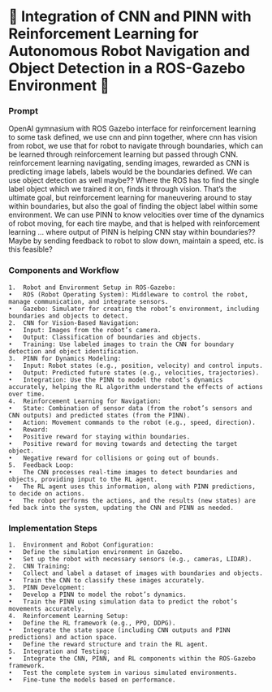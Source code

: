 # :robot: Integration of CNN and PINN with Reinforcement Learning for Autonomous Robot Navigation and Object Detection in a ROS-Gazebo Environment :robot:

### Prompt
OpenAI gymnasium with ROS Gazebo interface for reinforcement learning to some task defined, we use cnn and pinn together, where cnn has vision from robot, we use that for robot to navigate through boundaries, which can be learned through reinforcement learning but passed through CNN. reinforcement learning navigating, sending images, rewarded as CNN is predicting image labels, labels would be the boundaries defined. We can use object detection as well maybe?? Where the ROS has to find the single label object which we trained it on, finds it through vision. That’s the ultimate goal, but reinforcement learning for maneuvering around to stay within boundaries, but also the goal of finding the object label within some environment. We can use PINN to know velocities over time of the dynamics of robot moving, for each tire maybe, and that is helped with reinforcement learning … where output of PINN is helping CNN stay within boundaries?? Maybe by sending feedback to robot to slow down, maintain a speed, etc. is this feasible?

### Components and Workflow

	1.	Robot and Environment Setup in ROS-Gazebo:
	•	ROS (Robot Operating System): Middleware to control the robot, manage communication, and integrate sensors.
	•	Gazebo: Simulator for creating the robot’s environment, including boundaries and objects to detect.
	2.	CNN for Vision-Based Navigation:
	•	Input: Images from the robot’s camera.
	•	Output: Classification of boundaries and objects.
	•	Training: Use labeled images to train the CNN for boundary detection and object identification.
	3.	PINN for Dynamics Modeling:
	•	Input: Robot states (e.g., position, velocity) and control inputs.
	•	Output: Predicted future states (e.g., velocities, trajectories).
	•	Integration: Use the PINN to model the robot’s dynamics accurately, helping the RL algorithm understand the effects of actions over time.
	4.	Reinforcement Learning for Navigation:
	•	State: Combination of sensor data (from the robot’s sensors and CNN outputs) and predicted states (from the PINN).
	•	Action: Movement commands to the robot (e.g., speed, direction).
	•	Reward:
	•	Positive reward for staying within boundaries.
	•	Positive reward for moving towards and detecting the target object.
	•	Negative reward for collisions or going out of bounds.
	5.	Feedback Loop:
	•	The CNN processes real-time images to detect boundaries and objects, providing input to the RL agent.
	•	The RL agent uses this information, along with PINN predictions, to decide on actions.
	•	The robot performs the actions, and the results (new states) are fed back into the system, updating the CNN and PINN as needed.

### Implementation Steps

	1.	Environment and Robot Configuration:
	•	Define the simulation environment in Gazebo.
	•	Set up the robot with necessary sensors (e.g., cameras, LIDAR).
	2.	CNN Training:
	•	Collect and label a dataset of images with boundaries and objects.
	•	Train the CNN to classify these images accurately.
	3.	PINN Development:
	•	Develop a PINN to model the robot’s dynamics.
	•	Train the PINN using simulation data to predict the robot’s movements accurately.
	4.	Reinforcement Learning Setup:
	•	Define the RL framework (e.g., PPO, DDPG).
	•	Integrate the state space (including CNN outputs and PINN predictions) and action space.
	•	Define the reward structure and train the RL agent.
	5.	Integration and Testing:
	•	Integrate the CNN, PINN, and RL components within the ROS-Gazebo framework.
	•	Test the complete system in various simulated environments.
	•	Fine-tune the models based on performance.
